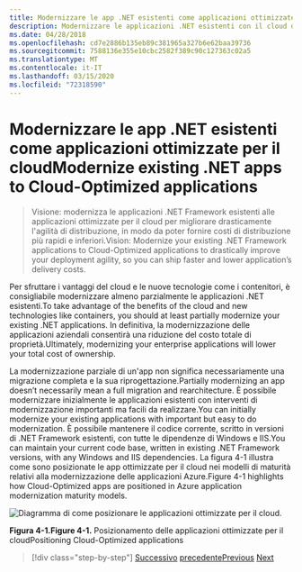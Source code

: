 ```yaml
---
title: Modernizzare le app .NET esistenti come applicazioni ottimizzate per il cloud
description: Modernizzare le applicazioni .NET esistenti con il cloud di Azure e i contenitori di Windows.
ms.date: 04/28/2018
ms.openlocfilehash: cd7e2886b135eb89c381965a327b6e62baa39736
ms.sourcegitcommit: 7588136e355e10cbc2582f389c90c127363c02a5
ms.translationtype: MT
ms.contentlocale: it-IT
ms.lasthandoff: 03/15/2020
ms.locfileid: "72318590"
---
```

# <a name="modernize-existing-net-apps-to-cloud-optimized-applications"></a><span data-ttu-id="88c93-103">Modernizzare le app .NET esistenti come applicazioni ottimizzate per il cloud</span><span class="sxs-lookup"><span data-stu-id="88c93-103">Modernize existing .NET apps to Cloud-Optimized applications</span></span>

> <span data-ttu-id="88c93-104">Visione: modernizza le applicazioni .NET Framework esistenti alle applicazioni ottimizzate per il cloud per migliorare drasticamente l'agilità di distribuzione, in modo da poter fornire costi di distribuzione più rapidi e inferiori.</span><span class="sxs-lookup"><span data-stu-id="88c93-104">Vision: Modernize your existing .NET Framework applications to Cloud-Optimized applications to drastically improve your deployment agility, so you can ship faster and lower application’s delivery costs.</span></span>

<span data-ttu-id="88c93-105">Per sfruttare i vantaggi del cloud e le nuove tecnologie come i contenitori, è consigliabile modernizzare almeno parzialmente le applicazioni .NET esistenti.</span><span class="sxs-lookup"><span data-stu-id="88c93-105">To take advantage of the benefits of the cloud and new technologies like containers, you should at least partially modernize your existing .NET applications.</span></span> <span data-ttu-id="88c93-106">In definitiva, la modernizzazione delle applicazioni aziendali consentirà una riduzione del costo totale di proprietà.</span><span class="sxs-lookup"><span data-stu-id="88c93-106">Ultimately, modernizing your enterprise applications will lower your total cost of ownership.</span></span>

<span data-ttu-id="88c93-107">La modernizzazione parziale di un'app non significa necessariamente una migrazione completa e la sua riprogettazione.</span><span class="sxs-lookup"><span data-stu-id="88c93-107">Partially modernizing an app doesn’t necessarily mean a full migration and rearchitecture.</span></span> <span data-ttu-id="88c93-108">È possibile modernizzare inizialmente le applicazioni esistenti con interventi di modernizzazione importanti ma facili da realizzare.</span><span class="sxs-lookup"><span data-stu-id="88c93-108">You can initially modernize your existing applications with important but easy to do modernization.</span></span> <span data-ttu-id="88c93-109">È possibile mantenere il codice corrente, scritto in versioni di .NET Framework esistenti, con tutte le dipendenze di Windows e IIS.</span><span class="sxs-lookup"><span data-stu-id="88c93-109">You can maintain your current code base, written in existing .NET Framework versions, with any Windows and IIS dependencies.</span></span> <span data-ttu-id="88c93-110">La figura 4-1 illustra come sono posizionate le app ottimizzate per il cloud nei modelli di maturità relativi alla modernizzazione delle applicazioni Azure.</span><span class="sxs-lookup"><span data-stu-id="88c93-110">Figure 4-1 highlights how Cloud-Optimized apps are positioned in Azure application modernization maturity models.</span></span>

![Diagramma di come posizionare le applicazioni ottimizzate per il cloud.](./media/index/position-cloud-optimized-application.png)

<span data-ttu-id="88c93-112">**Figura 4-1.**</span><span class="sxs-lookup"><span data-stu-id="88c93-112">**Figure 4-1.**</span></span> <span data-ttu-id="88c93-113">Posizionamento delle applicazioni ottimizzate per il cloud</span><span class="sxs-lookup"><span data-stu-id="88c93-113">Positioning Cloud-Optimized applications</span></span>

>[!div class="step-by-step"]
><span data-ttu-id="88c93-114">[Successivo](../migrate-your-relational-databases-to-azure.md)
>[precedente](reasons-to-modernize-existing-net-apps-to-cloud-optimized-applications.md)</span><span class="sxs-lookup"><span data-stu-id="88c93-114">[Previous](../migrate-your-relational-databases-to-azure.md)
[Next](reasons-to-modernize-existing-net-apps-to-cloud-optimized-applications.md)</span></span>
